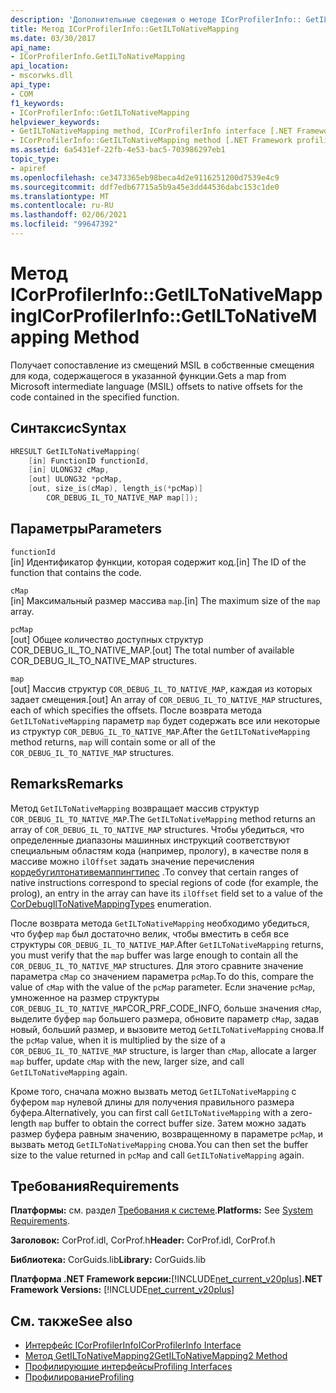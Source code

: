 ```yaml
---
description: 'Дополнительные сведения о методе ICorProfilerInfo:: GetILToNativeMapping'
title: Метод ICorProfilerInfo::GetILToNativeMapping
ms.date: 03/30/2017
api_name:
- ICorProfilerInfo.GetILToNativeMapping
api_location:
- mscorwks.dll
api_type:
- COM
f1_keywords:
- ICorProfilerInfo::GetILToNativeMapping
helpviewer_keywords:
- GetILToNativeMapping method, ICorProfilerInfo interface [.NET Framework profiling]
- ICorProfilerInfo::GetILToNativeMapping method [.NET Framework profiling]
ms.assetid: 6a5431ef-22fb-4e53-bac5-703986297eb1
topic_type:
- apiref
ms.openlocfilehash: ce3473365eb98beca4d2e9116251200d7539e4c9
ms.sourcegitcommit: ddf7edb67715a5b9a45e3dd44536dabc153c1de0
ms.translationtype: MT
ms.contentlocale: ru-RU
ms.lasthandoff: 02/06/2021
ms.locfileid: "99647392"
---
```

# <a name="icorprofilerinfogetiltonativemapping-method"></a><span data-ttu-id="49a40-103">Метод ICorProfilerInfo::GetILToNativeMapping</span><span class="sxs-lookup"><span data-stu-id="49a40-103">ICorProfilerInfo::GetILToNativeMapping Method</span></span>

<span data-ttu-id="49a40-104">Получает сопоставление из смещений MSIL в собственные смещения для кода, содержащегося в указанной функции.</span><span class="sxs-lookup"><span data-stu-id="49a40-104">Gets a map from Microsoft intermediate language (MSIL) offsets to native offsets for the code contained in the specified function.</span></span>  
  
## <a name="syntax"></a><span data-ttu-id="49a40-105">Синтаксис</span><span class="sxs-lookup"><span data-stu-id="49a40-105">Syntax</span></span>  
  
```cpp  
HRESULT GetILToNativeMapping(  
    [in] FunctionID functionId,  
    [in] ULONG32 cMap,  
    [out] ULONG32 *pcMap,  
    [out, size_is(cMap), length_is(*pcMap)]  
        COR_DEBUG_IL_TO_NATIVE_MAP map[]);  
```  
  
## <a name="parameters"></a><span data-ttu-id="49a40-106">Параметры</span><span class="sxs-lookup"><span data-stu-id="49a40-106">Parameters</span></span>  

 `functionId`  
 <span data-ttu-id="49a40-107">[in] Идентификатор функции, которая содержит код.</span><span class="sxs-lookup"><span data-stu-id="49a40-107">[in] The ID of the function that contains the code.</span></span>  
  
 `cMap`  
 <span data-ttu-id="49a40-108">[in] Максимальный размер массива `map`.</span><span class="sxs-lookup"><span data-stu-id="49a40-108">[in] The maximum size of the `map` array.</span></span>  
  
 `pcMap`  
 <span data-ttu-id="49a40-109">[out] Общее количество доступных структур COR_DEBUG_IL_TO_NATIVE_MAP.</span><span class="sxs-lookup"><span data-stu-id="49a40-109">[out] The total number of available COR_DEBUG_IL_TO_NATIVE_MAP structures.</span></span>  
  
 `map`  
 <span data-ttu-id="49a40-110">[out] Массив структур `COR_DEBUG_IL_TO_NATIVE_MAP`, каждая из которых задает смещения.</span><span class="sxs-lookup"><span data-stu-id="49a40-110">[out] An array of `COR_DEBUG_IL_TO_NATIVE_MAP` structures, each of which specifies the offsets.</span></span> <span data-ttu-id="49a40-111">После возврата метода `GetILToNativeMapping` параметр `map` будет содержать все или некоторые из структур `COR_DEBUG_IL_TO_NATIVE_MAP`.</span><span class="sxs-lookup"><span data-stu-id="49a40-111">After the `GetILToNativeMapping` method returns, `map` will contain some or all of the `COR_DEBUG_IL_TO_NATIVE_MAP` structures.</span></span>  
  
## <a name="remarks"></a><span data-ttu-id="49a40-112">Remarks</span><span class="sxs-lookup"><span data-stu-id="49a40-112">Remarks</span></span>  

 <span data-ttu-id="49a40-113">Метод `GetILToNativeMapping` возвращает массив структур `COR_DEBUG_IL_TO_NATIVE_MAP`.</span><span class="sxs-lookup"><span data-stu-id="49a40-113">The `GetILToNativeMapping` method returns an array of `COR_DEBUG_IL_TO_NATIVE_MAP` structures.</span></span> <span data-ttu-id="49a40-114">Чтобы убедиться, что определенные диапазоны машинных инструкций соответствуют специальным областям кода (например, прологу), в качестве поля в массиве можно `ilOffset` задать значение перечисления [кордебугилтонативемаппингтипес](../debugging/cordebugiltonativemappingtypes-enumeration.md) .</span><span class="sxs-lookup"><span data-stu-id="49a40-114">To convey that certain ranges of native instructions correspond to special regions of code (for example, the prolog), an entry in the array can have its `ilOffset` field set to a value of the [CorDebugIlToNativeMappingTypes](../debugging/cordebugiltonativemappingtypes-enumeration.md) enumeration.</span></span>  
  
 <span data-ttu-id="49a40-115">После возврата метода `GetILToNativeMapping` необходимо убедиться, что буфер `map` был достаточно велик, чтобы вместить в себя все структуры `COR_DEBUG_IL_TO_NATIVE_MAP`.</span><span class="sxs-lookup"><span data-stu-id="49a40-115">After `GetILToNativeMapping` returns, you must verify that the `map` buffer was large enough to contain all the `COR_DEBUG_IL_TO_NATIVE_MAP` structures.</span></span> <span data-ttu-id="49a40-116">Для этого сравните значение параметра `cMap` со значением параметра `pcMap`.</span><span class="sxs-lookup"><span data-stu-id="49a40-116">To do this, compare the value of `cMap` with the value of the `pcMap` parameter.</span></span> <span data-ttu-id="49a40-117">Если значение `pcMap`, умноженное на размер структуры `COR_DEBUG_IL_TO_NATIVE_MAP`COR_PRF_CODE_INFO, больше значения `cMap`, выделите буфер `map` большего размера, обновите параметр `cMap`, задав новый, больший размер, и вызовите метод `GetILToNativeMapping` снова.</span><span class="sxs-lookup"><span data-stu-id="49a40-117">If the `pcMap` value, when it is multiplied by the size of a `COR_DEBUG_IL_TO_NATIVE_MAP` structure, is larger than `cMap`, allocate a larger `map` buffer, update `cMap` with the new, larger size, and call `GetILToNativeMapping` again.</span></span>  
  
 <span data-ttu-id="49a40-118">Кроме того, сначала можно вызвать метод `GetILToNativeMapping` с буфером `map` нулевой длины для получения правильного размера буфера.</span><span class="sxs-lookup"><span data-stu-id="49a40-118">Alternatively, you can first call `GetILToNativeMapping` with a zero-length `map` buffer to obtain the correct buffer size.</span></span> <span data-ttu-id="49a40-119">Затем можно задать размер буфера равным значению, возвращенному в параметре `pcMap`, и вызвать метод `GetILToNativeMapping` снова.</span><span class="sxs-lookup"><span data-stu-id="49a40-119">You can then set the buffer size to the value returned in `pcMap` and call `GetILToNativeMapping` again.</span></span>  
  
## <a name="requirements"></a><span data-ttu-id="49a40-120">Требования</span><span class="sxs-lookup"><span data-stu-id="49a40-120">Requirements</span></span>  

 <span data-ttu-id="49a40-121">**Платформы:** см. раздел [Требования к системе](../../get-started/system-requirements.md).</span><span class="sxs-lookup"><span data-stu-id="49a40-121">**Platforms:** See [System Requirements](../../get-started/system-requirements.md).</span></span>  
  
 <span data-ttu-id="49a40-122">**Заголовок:** CorProf.idl, CorProf.h</span><span class="sxs-lookup"><span data-stu-id="49a40-122">**Header:** CorProf.idl, CorProf.h</span></span>  
  
 <span data-ttu-id="49a40-123">**Библиотека:** CorGuids.lib</span><span class="sxs-lookup"><span data-stu-id="49a40-123">**Library:** CorGuids.lib</span></span>  
  
 <span data-ttu-id="49a40-124">**Платформа .NET Framework версии:**[!INCLUDE[net_current_v20plus](../../../../includes/net-current-v20plus-md.md)]</span><span class="sxs-lookup"><span data-stu-id="49a40-124">**.NET Framework Versions:** [!INCLUDE[net_current_v20plus](../../../../includes/net-current-v20plus-md.md)]</span></span>  
  
## <a name="see-also"></a><span data-ttu-id="49a40-125">См. также</span><span class="sxs-lookup"><span data-stu-id="49a40-125">See also</span></span>

- [<span data-ttu-id="49a40-126">Интерфейс ICorProfilerInfo</span><span class="sxs-lookup"><span data-stu-id="49a40-126">ICorProfilerInfo Interface</span></span>](icorprofilerinfo-interface.md)
- [<span data-ttu-id="49a40-127">Метод GetILToNativeMapping2</span><span class="sxs-lookup"><span data-stu-id="49a40-127">GetILToNativeMapping2 Method</span></span>](icorprofilerinfo4-getiltonativemapping2-method.md)
- [<span data-ttu-id="49a40-128">Профилирующие интерфейсы</span><span class="sxs-lookup"><span data-stu-id="49a40-128">Profiling Interfaces</span></span>](profiling-interfaces.md)
- [<span data-ttu-id="49a40-129">Профилирование</span><span class="sxs-lookup"><span data-stu-id="49a40-129">Profiling</span></span>](index.md)

